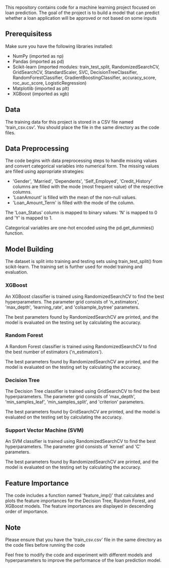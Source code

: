

This repository contains code for a machine learning project focused on loan prediction. The goal of the project is to build a model that can predict whether a loan application will be approved or not based on some inputs

## Prerequisitess

Make sure you have the following libraries installed:

- NumPy (imported as np)
- Pandas (imported as pd)
- Scikit-learn (imported modules: train_test_split, RandomizedSearchCV, GridSearchCV, StandardScaler, SVC, DecisionTreeClassifier, RandomForestClassifier, GradientBoostingClassifier, accuracy_score, roc_auc_score, LogisticRegression)
- Matplotlib (imported as plt)
- XGBoost (imported as xgb)



## Data

The training data for this project is stored in a CSV file named 'train_csv.csv'. You should place the file in the same directory as the code files.

## Data Preprocessing

The code begins with data preprocessing steps to handle missing values and convert categorical variables into numerical form. The missing values are filled using appropriate strategies:

- 'Gender', 'Married', 'Dependents', 'Self_Employed', 'Credit_History' columns are filled with the mode (most frequent value) of the respective columns.
- 'LoanAmount' is filled with the mean of the non-null values.
- 'Loan_Amount_Term' is filled with the mode of the column.

The 'Loan_Status' column is mapped to binary values: 'N' is mapped to 0 and 'Y' is mapped to 1.

Categorical variables are one-hot encoded using the pd.get_dummies() function.

## Model Building

The dataset is split into training and testing sets using train_test_split() from scikit-learn. The training set is further used for model training and evaluation.

### XGBoost

An XGBoost classifier is trained using RandomizedSearchCV to find the best hyperparameters. The parameter grid consists of 'n_estimators', 'max_depth', 'learning_rate', and 'colsample_bytree' parameters.

The best parameters found by RandomizedSearchCV are printed, and the model is evaluated on the testing set by calculating the accuracy.

### Random Forest

A Random Forest classifier is trained using RandomizedSearchCV to find the best number of estimators ('n_estimators').

The best parameters found by RandomizedSearchCV are printed, and the model is evaluated on the testing set by calculating the accuracy.

### Decision Tree

The Decision Tree classifier is trained using GridSearchCV to find the best hyperparameters. The parameter grid consists of 'max_depth', 'min_samples_leaf', 'min_samples_split', and 'criterion' parameters.

The best parameters found by GridSearchCV are printed, and the model is evaluated on the testing set by calculating the accuracy.

### Support Vector Machine (SVM)

An SVM classifier is trained using RandomizedSearchCV to find the best hyperparameters. The parameter grid consists of 'kernel' and 'C' parameters.

The best parameters found by RandomizedSearchCV are printed, and the model is evaluated on the testing set by calculating the accuracy.

## Feature Importance

The code includes a function named 'feature_imp()' that calculates and plots the feature importances for the Decision Tree, Random Forest, and XGBoost models. The feature importances are displayed in descending order of importance.

## Note

Please ensure that you have the 'train_csv.csv' file in the same directory as the code files before running the code

Feel free to modify the code and experiment with different models and hyperparameters to improve the performance of the loan prediction model.
